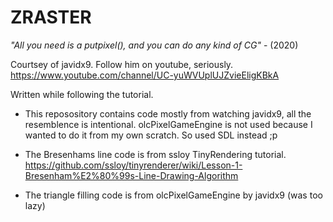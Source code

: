 # ZRASTER

*"All you need is a putpixel(), and you can do any kind of CG"* - (2020)


Courtsey of javidx9. Follow him on youtube, seriously. https://www.youtube.com/channel/UC-yuWVUplUJZvieEligKBkA

Written while following the tutorial.


* This reposository contains code mostly from watching javidx9, all the resemblence is intentional. 
  olcPixelGameEngine is not used because I wanted to do it from my own scratch. So used SDL instead ;p



* The Bresenhams line code is from ssloy TinyRendering tutorial. https://github.com/ssloy/tinyrenderer/wiki/Lesson-1-Bresenham%E2%80%99s-Line-Drawing-Algorithm


* The triangle filling code is from olcPixelGameEngine by javidx9 (was too lazy)
 

 